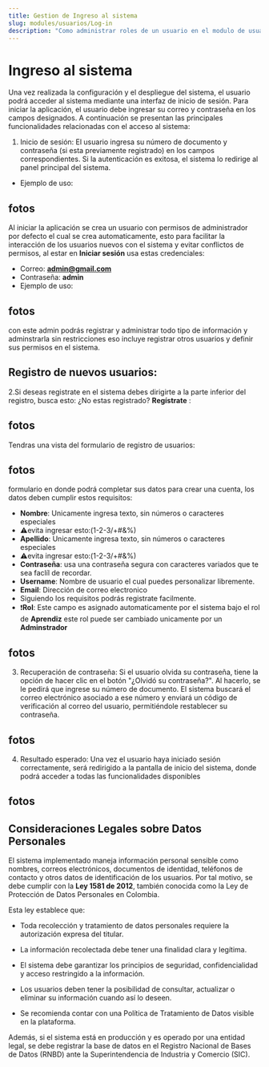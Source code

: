 ```yaml
---
title: Gestion de Ingreso al sistema
slug: modules/usuarios/Log-in
description: "Como administrar roles de un usuario en el modulo de usuarios en Agrosoft."
---
```


#  Ingreso al sistema

Una vez realizada la configuración y el despliegue del sistema, el usuario podrá acceder al sistema mediante una interfaz de inicio de sesión. Para iniciar la aplicación, el usuario debe ingresar su correo y contraseña en los campos designados. A continuación se presentan las principales funcionalidades relacionadas con el acceso al sistema: 

1.	Inicio de sesión: El usuario ingresa su número de documento y contraseña (si esta previamente registrado) en los campos correspondientes. Si la autenticación es exitosa, el sistema lo redirige al panel principal del sistema.
- Ejemplo de uso:


## fotos

Al iniciar la aplicación se crea un usuario con permisos de administrador por defecto el cual se crea automaticamente, esto para facilitar la interacción de los usuarios nuevos con el sistema y evitar conflictos de permisos, al estar en **Iniciar sesión** usa estas credenciales:
- Correo: **admin@gmail.com**
- Contraseña: **admin**
- Ejemplo de uso:
## fotos

con este admin podrás registrar y administrar todo tipo de información y adminstrarla sin restricciones 
eso incluye registrar otros usuarios y definir sus permisos en el sistema.

## Registro de nuevos usuarios:
2.Si deseas registrate en el sistema debes dirigirte a la parte inferior del registro, busca esto:
 ¿No estas registrado? **Regístrate** :

 ## fotos

 Tendras una vista del formulario de registro de usuarios:

 ## fotos


 formulario en  donde podrá completar sus datos para crear una cuenta, los datos deben cumplir estos requisitos:
- **Nombre**: Unicamente ingresa texto, sin números o caracteres especiales 
- ⚠️evita ingresar esto:(1-2-3/+#&%)
- **Apellido**: Unicamente ingresa texto, sin números o caracteres especiales 
- ⚠️evita ingresar esto:(1-2-3/+#&%)
- **Contraseña**: usa una contraseña segura con caracteres variados que te sea faclíl de recordar.
- **Username**: Nombre de usuario el cual puedes personalizar libremente.
- **Email**: Dirección de correo electronico
- Siguiendo los requisitos podrás registrate facilmente.
- ❗**Rol**: Este campo es asignado automaticamente por el sistema bajo el rol de **Aprendiz** este rol puede ser cambiado unicamente por un **Adminstrador**
## fotos

3.	Recuperación de contraseña: Si el usuario olvida su contraseña, tiene la opción de hacer clic en el botón "¿Olvidó su contraseña?". Al hacerlo, se le pedirá que ingrese su número de documento. El sistema buscará el correo electrónico asociado a ese número y enviará un código de verificación al correo del usuario, permitiéndole restablecer su contraseña.

## fotos

4.	Resultado esperado: Una vez el usuario haya iniciado sesión correctamente, será redirigido a la pantalla de inicio del sistema, donde podrá acceder a todas las funcionalidades disponibles
 ## fotos

 ## Consideraciones Legales sobre Datos Personales
El sistema implementado maneja información personal sensible como nombres, correos electrónicos, documentos de identidad, teléfonos de contacto y otros datos de identificación de los usuarios. Por tal motivo, se debe cumplir con la **Ley 1581 de 2012**, también conocida como la Ley de Protección de Datos Personales en Colombia.

Esta ley establece que:

- Toda recolección y tratamiento de datos personales requiere la autorización expresa del titular.

- La información recolectada debe tener una finalidad clara y legítima.

- El sistema debe garantizar los principios de seguridad, confidencialidad y acceso restringido a la información.

- Los usuarios deben tener la posibilidad de consultar, actualizar o eliminar su información cuando así lo deseen.

- Se recomienda contar con una Política de Tratamiento de Datos visible en la plataforma.

Además, si el sistema está en producción y es operado por una entidad legal, se debe registrar la base de datos en el Registro Nacional de Bases de Datos (RNBD) ante la Superintendencia de Industria y Comercio (SIC).
